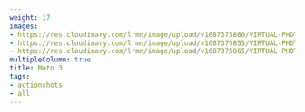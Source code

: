 ```yaml
---
weight: 17
images:
- https://res.cloudinary.com/lrmn/image/upload/v1687375860/VIRTUAL-PHOTOGRAPHY/moto3/LRMN-MOTO3_15_ydurch.png
- https://res.cloudinary.com/lrmn/image/upload/v1687375855/VIRTUAL-PHOTOGRAPHY/moto3/LRMN-MOTO3_11_capw9e.png
- https://res.cloudinary.com/lrmn/image/upload/v1687375865/VIRTUAL-PHOTOGRAPHY/moto3/LRMN-MOTO3_13_fznaqt.png
multipleColumn: true
title: Moto 3
tags:
- actionshots
- all
---
```

